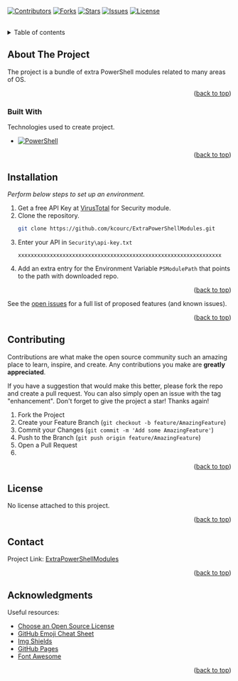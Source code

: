 [![Contributors][contributors-shield]][contributors-url]
[![Forks][forks-shield]][forks-url]
[![Stars][stars-shield]][stars-url]
[![Issues][issues-shield]][issues-url]
[![License][license-shield]][license-url]

</br>
<details>
  <summary>Table of contents</summary>
  <ol>
    <li>
      <a href="#about-the-project">Project description</a>
      <ul>
        <li><a href="#built-with">Built with</a></li>
      </ul>
    </li>
    <li><a href="#installation">Installation</a></li>
    <li><a href="#contributing">Contributing</a></li>
    <li><a href="#license">License</a></li>
    <li><a href="#contact">Contact</a></li>
    <li><a href="#acknowledgments">Acknowledgments</a></li>
  </ol>
</details>

## About The Project
The project is a bundle of extra PowerShell modules related to many areas of OS.

<p align="right">(<a href="#readme-top">back to top</a>)</p>

### Built With
Technologies used to create project.
* [![PowerShell][PowerShell]][PowerShell-url]

<p align="right">(<a href="#readme-top">back to top</a>)</p>

## Installation
_Perform below steps to set up an environment._

1. Get a free API Key at [VirusTotal](https://www.virustotal.com/) for Security module.
2. Clone the repository.
   ```sh
   git clone https://github.com/kcourc/ExtraPowerShellModules.git
   ```
3. Enter your API in `Security\api-key.txt`
   ```
   xxxxxxxxxxxxxxxxxxxxxxxxxxxxxxxxxxxxxxxxxxxxxxxxxxxxxxxxxxxxxxxx
   ```
4. Add an extra entry for the Environment Variable `PSModulePath` that points to the path with downloaded repo.

<p align="right">(<a href="#readme-top">back to top</a>)</p>

See the [open issues](https://github.com/kocurc/ExtraPowerShellModules/issues) for a full list of proposed features (and known issues).

<p align="right">(<a href="#readme-top">back to top</a>)</p>

## Contributing
Contributions are what make the open source community such an amazing place to learn, inspire, and create. Any contributions you make are **greatly appreciated**.

If you have a suggestion that would make this better, please fork the repo and create a pull request. You can also simply open an issue with the tag "enhancement".
Don't forget to give the project a star! Thanks again!

1. Fork the Project
2. Create your Feature Branch (`git checkout -b feature/AmazingFeature`)
3. Commit your Changes (`git commit -m 'Add some AmazingFeature'`)
4. Push to the Branch (`git push origin feature/AmazingFeature`)
5. Open a Pull Request
6. 
<p align="right">(<a href="#readme-top">back to top</a>)</p>

## License
No license attached to this project.
<p align="right">(<a href="#readme-top">back to top</a>)</p>

## Contact
Project Link: [ExtraPowerShellModules](https://github.com/kocurc/ExtraPowerShellModules)
<p align="right">(<a href="#readme-top">back to top</a>)</p>

## Acknowledgments
Useful resources:
* [Choose an Open Source License](https://choosealicense.com)
* [GitHub Emoji Cheat Sheet](https://www.webpagefx.com/tools/emoji-cheat-sheet)
* [Img Shields](https://shields.io/badges)
* [GitHub Pages](https://pages.github.com)
* [Font Awesome](https://fontawesome.com)
<p align="right">(<a href="#readme-top">back to top</a>)</p>

[contributors-shield]: https://img.shields.io/github/contributors/kocurc/ExtraPowerShellModules.svg?style=for-the-badge
[contributors-url]: https://github.com/kocurc/ExtraPowerShellModules/graphs/contributors
[forks-shield]: https://img.shields.io/github/forks/kocurc/ExtraPowerShellModules.svg?style=for-the-badge
[forks-url]: https://github.com/kocurc/ExtraPowerShellModules/network/members
[stars-shield]: https://img.shields.io/github/stars/kocurc/ExtraPowerShellModules.svg?style=for-the-badge
[stars-url]: https://github.com/kocurc/ExtraPowerShellModules/stargazers
[issues-shield]: https://img.shields.io/github/issues/kocurc/ExtraPowerShellModules.svg?style=for-the-badge
[issues-url]: https://github.com/kocurc/ExtraPowerShellModules/issues
[license-shield]: https://img.shields.io/github/license/kocurc/ExtraPowerShellModules.svg?style=for-the-badge
[license-url]: https://choosealicense.com
[PowerShell]: https://img.shields.io/badge/powershell-PowerShell-blue?logo=powershell
[PowerShell-url]: https://github.com/PowerShell/PowerShell
